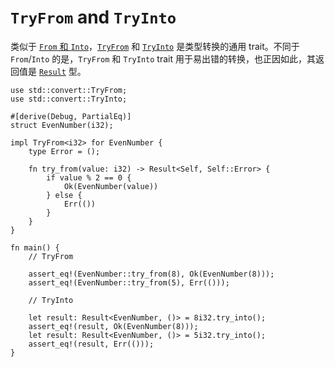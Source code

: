 # `TryFrom` and `TryInto`

类似于 [`From` 和 `Into`][from-into]，[`TryFrom`] 和 [`TryInto`] 是类型转换的通用 trait。不同于 `From`/`Into` 的是，`TryFrom` 和 `TryInto` trait 用于易出错的转换，也正因如此，其返回值是 [`Result`] 型。

[from-into]: from_into.html
[`TryFrom`]: https://rustwiki.org/zh-CN/std/convert/trait.TryFrom.html
[`TryInto`]: https://rustwiki.org/zh-CN/std/convert/trait.TryInto.html
[`Result`]: https://rustwiki.org/zh-CN/std/result/enum.Result.html

```rust,editable
use std::convert::TryFrom;
use std::convert::TryInto;

#[derive(Debug, PartialEq)]
struct EvenNumber(i32);

impl TryFrom<i32> for EvenNumber {
    type Error = ();

    fn try_from(value: i32) -> Result<Self, Self::Error> {
        if value % 2 == 0 {
            Ok(EvenNumber(value))
        } else {
            Err(())
        }
    }
}

fn main() {
    // TryFrom

    assert_eq!(EvenNumber::try_from(8), Ok(EvenNumber(8)));
    assert_eq!(EvenNumber::try_from(5), Err(()));

    // TryInto

    let result: Result<EvenNumber, ()> = 8i32.try_into();
    assert_eq!(result, Ok(EvenNumber(8)));
    let result: Result<EvenNumber, ()> = 5i32.try_into();
    assert_eq!(result, Err(()));
}
```

